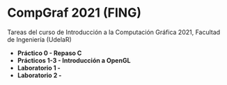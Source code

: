 # CompGraf 2021 (FING)
Tareas del curso de Introducción a la Computación Gráfica 2021, Facultad de Ingeniería (UdelaR)
- **Práctico 0 - Repaso C**
- **Prácticos 1-3 - Introducción a OpenGL**
- **Laboratorio 1 -**
- **Laboratorio 2 -**
